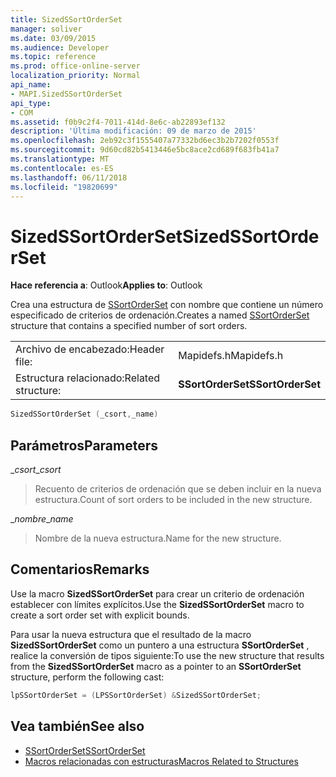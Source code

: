 ```yaml
---
title: SizedSSortOrderSet
manager: soliver
ms.date: 03/09/2015
ms.audience: Developer
ms.topic: reference
ms.prod: office-online-server
localization_priority: Normal
api_name:
- MAPI.SizedSSortOrderSet
api_type:
- COM
ms.assetid: f0b9c2f4-7011-414d-8e6c-ab22893ef132
description: 'Última modificación: 09 de marzo de 2015'
ms.openlocfilehash: 2eb92c3f1555407a77332bd6ec3b2b7202f0553f
ms.sourcegitcommit: 9d60cd82b5413446e5bc8ace2cd689f683fb41a7
ms.translationtype: MT
ms.contentlocale: es-ES
ms.lasthandoff: 06/11/2018
ms.locfileid: "19820699"
---
```

# <a name="sizedssortorderset"></a><span data-ttu-id="73cc0-103">SizedSSortOrderSet</span><span class="sxs-lookup"><span data-stu-id="73cc0-103">SizedSSortOrderSet</span></span>

<span data-ttu-id="73cc0-104">**Hace referencia a**: Outlook</span><span class="sxs-lookup"><span data-stu-id="73cc0-104">**Applies to**: Outlook</span></span> 
  
<span data-ttu-id="73cc0-105">Crea una estructura de [SSortOrderSet](ssortorderset.md) con nombre que contiene un número especificado de criterios de ordenación.</span><span class="sxs-lookup"><span data-stu-id="73cc0-105">Creates a named [SSortOrderSet](ssortorderset.md) structure that contains a specified number of sort orders.</span></span> 
  
|||
|:-----|:-----|
|<span data-ttu-id="73cc0-106">Archivo de encabezado:</span><span class="sxs-lookup"><span data-stu-id="73cc0-106">Header file:</span></span>  <br/> |<span data-ttu-id="73cc0-107">Mapidefs.h</span><span class="sxs-lookup"><span data-stu-id="73cc0-107">Mapidefs.h</span></span>  <br/> |
|<span data-ttu-id="73cc0-108">Estructura relacionado:</span><span class="sxs-lookup"><span data-stu-id="73cc0-108">Related structure:</span></span>  <br/> |<span data-ttu-id="73cc0-109">**SSortOrderSet**</span><span class="sxs-lookup"><span data-stu-id="73cc0-109">**SSortOrderSet**</span></span> <br/> |
   
```cpp
SizedSSortOrderSet (_csort,_name)
```

## <a name="parameters"></a><span data-ttu-id="73cc0-110">Parámetros</span><span class="sxs-lookup"><span data-stu-id="73cc0-110">Parameters</span></span>

<span data-ttu-id="73cc0-111">__csort_</span><span class="sxs-lookup"><span data-stu-id="73cc0-111">__csort_</span></span>
  
> <span data-ttu-id="73cc0-112">Recuento de criterios de ordenación que se deben incluir en la nueva estructura.</span><span class="sxs-lookup"><span data-stu-id="73cc0-112">Count of sort orders to be included in the new structure.</span></span>
    
<span data-ttu-id="73cc0-113">__nombre_</span><span class="sxs-lookup"><span data-stu-id="73cc0-113">__name_</span></span>
  
> <span data-ttu-id="73cc0-114">Nombre de la nueva estructura.</span><span class="sxs-lookup"><span data-stu-id="73cc0-114">Name for the new structure.</span></span>
    
## <a name="remarks"></a><span data-ttu-id="73cc0-115">Comentarios</span><span class="sxs-lookup"><span data-stu-id="73cc0-115">Remarks</span></span>

<span data-ttu-id="73cc0-116">Use la macro **SizedSSortOrderSet** para crear un criterio de ordenación establecer con límites explícitos.</span><span class="sxs-lookup"><span data-stu-id="73cc0-116">Use the **SizedSSortOrderSet** macro to create a sort order set with explicit bounds.</span></span> 
  
<span data-ttu-id="73cc0-117">Para usar la nueva estructura que el resultado de la macro **SizedSSortOrderSet** como un puntero a una estructura **SSortOrderSet** , realice la conversión de tipos siguiente:</span><span class="sxs-lookup"><span data-stu-id="73cc0-117">To use the new structure that results from the **SizedSSortOrderSet** macro as a pointer to an **SSortOrderSet** structure, perform the following cast:</span></span> 
  
```cpp
lpSSortOrderSet = (LPSSortOrderSet) &SizedSSortOrderSet;

```

## <a name="see-also"></a><span data-ttu-id="73cc0-118">Vea también</span><span class="sxs-lookup"><span data-stu-id="73cc0-118">See also</span></span>

- [<span data-ttu-id="73cc0-119">SSortOrderSet</span><span class="sxs-lookup"><span data-stu-id="73cc0-119">SSortOrderSet</span></span>](ssortorderset.md)
- [<span data-ttu-id="73cc0-120">Macros relacionadas con estructuras</span><span class="sxs-lookup"><span data-stu-id="73cc0-120">Macros Related to Structures</span></span>](macros-related-to-structures.md)

